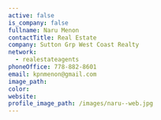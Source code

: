 ```yaml
---
active: false
is_company: false
fullname: Naru Menon
contactTitle: Real Estate
company: Sutton Grp West Coast Realty
network:
  - realestateagents
phoneOffice: 778-882-8601
email: kpnmenon@gmail.com
image_path:
color:
website:
profile_image_path: /images/naru--web.jpg
---
```



